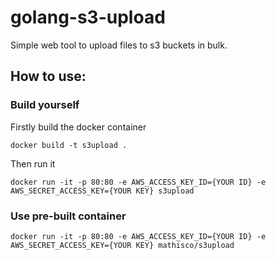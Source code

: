 # golang-s3-upload
Simple web tool to upload files to s3 buckets in bulk.

## How to use:
### Build yourself

Firstly build the docker container

`docker build -t s3upload .`

Then run it

`docker run -it -p 80:80 -e AWS_ACCESS_KEY_ID={YOUR ID} -e AWS_SECRET_ACCESS_KEY={YOUR KEY} s3upload`

### Use pre-built  container

`docker run -it -p 80:80 -e AWS_ACCESS_KEY_ID={YOUR ID} -e AWS_SECRET_ACCESS_KEY={YOUR KEY} mathisco/s3upload`
